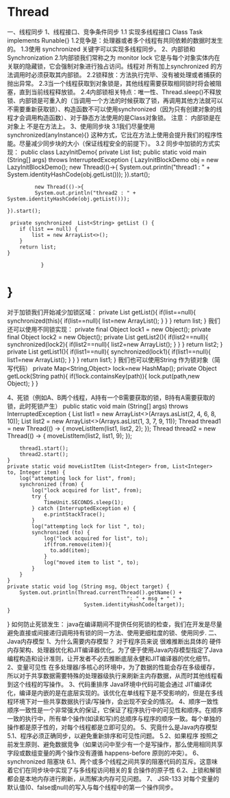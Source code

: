 # Thread
一、线程同步
  1、线程接口、竞争条件同步
     1.1 实现多线程接口 Class Task implements Runable{} 
     1.2竞争是：处理器或者多个线程有共同依赖的数据时发生的。
     1.3使用 synchronized 关键字可以实现多线程同步。
  2、内部锁和Synchronization
     2.1内部锁我们常称之为 monitor lock 它是与每个对象实体内在关联的隐藏锁，它会强制对象进行独占访问。线程对 所有加上synchronized 的方法调用时必须获取其内部锁。
     2.2锁释放：方法执行完毕、没有被处理或者捕获的抛出异常。
     2.3当一个线程获取到对象锁是，其他线程需要获取相同锁时将会被阻塞，直到当前线程释放锁。
     2.4内部锁相关特点：唯一性、Thread.sleep()不释放锁、内部锁是可重入的（当调用一个方法的时候获取了锁，再调用其他方法就可以不需要重新获取锁）、构造函数不可以使用synchronized（因为只有创建对象的线程才会调用构造函数）、对于静态方法使用的是Class对象锁。
     注意： 内部锁是在对象上 不是在方法上。
  3、使用同步块
     3.1我们尽量使用synchronized(anyInstance){} 这种方式，它比在方法上使用会提升我们的程序性能。尽量减少同步块的大小（保证线程安全的前提下）。
     3.2 同步中加锁的方式实现：
           public class LazyInitDemo{
               private List<String> list;
               public static void main (String[] args) throws InterruptedException {
               LazyInitBlockDemo obj = new LazyInitBlockDemo();
              new Thread(()->{
              System.out.println("thread1 : " + System.identityHashCode(obj.getList()));
    }).start();

             new Thread(()->{ 
             System.out.println("thread2 : " + System.identityHashCode(obj.getList()));
             
    }).start();
    
     private synchronized  List<String> getList () {
        if (list == null) {
            list = new ArrayList<>();
        }
        return list;
    }
    
               }
  
  }
  =======================================================================================================================================
  对于加锁我们开始减少加锁区域：
   private List<String> getList(){
      if(list==null){
      synchronized(this){
        if(list==null){
      list=new ArrayList();
     }
    }
  }
  return list;
}
我们还可以使用不同锁实现：
    private final Object lock1 = new Object();
    private final Object lock2 = new Object();
     private List<String> getList2(){
      if(list2==null){
      synchronized(lock2){
        if(list2==null){
      list2=new ArrayList();
     }
    }
  }
  return list2;
}
     private List<String> getList1(){
      if(list1==null){
      synchronized(lock1){
        if(list1==null){
      list1=new ArrayList();
     }
    }
  }
  return list1;
}
我们也可以使用String 作为锁对象（简写代码）
  private Map<String,Object> lock=new HashMap();
  private Object getLock(String path){
    if(!lock.containsKey(path)){
      lock.put(path,new Object);
    }
  }
  
 4、死锁（例如A、B两个线程，A持有一个B需要获取的锁，B持有A需要获取的锁，此时死锁产生）
  public static void main (String[] args) throws InterruptedException {
        List<Integer> list1 = new ArrayList<>(Arrays.asList(2, 4, 6, 8, 10));
        List<Integer> list2 = new ArrayList<>(Arrays.asList(1, 3, 7, 9, 11));
        Thread thread1 = new Thread(() -> {
            moveListItem(list1, list2, 2);
        });
        Thread thread2 = new Thread(() -> {
            moveListItem(list2, list1, 9);
        });

        thread1.start();
        thread2.start();
    }
    private static void moveListItem (List<Integer> from, List<Integer> to, Integer item) {
        log("attempting lock for list", from);
        synchronized (from) {
            log("lock acquired for list", from);
            try {
                TimeUnit.SECONDS.sleep(1);
            } catch (InterruptedException e) {
                e.printStackTrace();
            }
            log("attempting lock for list ", to);
            synchronized (to) {
                log("lock acquired for list", to);
                if(from.remove(item)){
                  to.add(item);
                }
                log("moved item to list ", to);
            }
        }
    }
    private static void log (String msg, Object target) {
        System.out.println(Thread.currentThread().getName() +
                                           ": " + msg + " " +
                             System.identityHashCode(target));
    }
}
 如何防止死锁发生： java在编译期间不提供任何死锁的检查，我们在开发是尽量避免直接或间接递归调用持有锁的同一方法、使用更细粒度的锁、使用同步.
 二、Java内存模型
 1、为什么需要内存模型？
    对于程序员来说 很难推断出具体的 硬件内存架构、处理器优化和JIT编译器优化。为了便于使用Java内存模型指定了Java编程构造和设计准则，让开发者不必去推断底层永健和JIT编译器的优化细节。
 2、变量可见性
    在多处理器/多核心的环境中，为了数据的性能会存在多级缓存，所以对于共享数据需要特殊的处理器级执行来刷新主内存数据，从而时其他线程看到这个线程的写操作。
 3、代码重排序
    Java环境中代码可能会通过 JIT编译优化，编译是内嵌的是在底层实现的。该优化在单线程下是不受影响的，但是在多线程环境下对一些共享数据执行读/写操作，会出现不安全的情况。
 4、顺序一致性
    顺序一致性是一个非常强大的保证，它保证了程序执行中的可见性和顺序。在顺序一致的执行中，所有单个操作(如读和写)的总顺序与程序的顺序一致。每个单独的操作都是原子性的，对每个线程都是立即可见的。
 5、究竟什么是Java内存模型
  5.1、程序必须正确同步，以避免重新排序和可见性问题。
  5.2、如果程序 按照之前发生原则、避免数据竞争（如果访问中至少有一个是写操作，那么使用相同共享字段或数组变量的两个操作没有遵循 happens-before 原则的冲突）。
 6、synchronized 阻塞块
    6.1、两个或多个线程之间共享的阻塞代码的互斥。这意味着它们在同步块中实现了与多线程访问相关的复合操作的原子性
    6.2、上锁和解锁都会是本地内存进行刷新，从而解决内存可见问题。
 7、 JSR-133 对每个变量的默认值(0、false或null)的写入与每个线程中的第一个操作同步。
     
